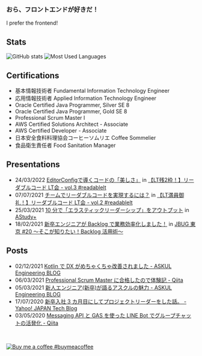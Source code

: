 ### おら、フロントエンドが好きだ！

I prefer the frontend!

## Stats

![GitHub stats](https://github-readme-stats.vercel.app/api?username=MxShun&show_icons=true&include_all_commits=true&count_private=true&hide_title=true&hide=issues&icon_color=FFDD00&title_color=FFDD00) ![Most Used Languages](https://github-readme-stats.vercel.app/api/top-langs/?username=MxShun&layout=compact&hide_title=true&hide=ASP)

## Certifications

- 基本情報技術者 Fundamental Information Technology Engineer
- 応用情報技術者 Applied Information Technology Engineer
- Oracle Certified Java Programmer, Silver SE 8
- Oracle Certified Java Programmer, Gold SE 8
- Professional Scrum Master I
- AWS Certified Solutions Architect - Associate
- AWS Certified Developer - Associate
- 日本安全食料料理協会コーヒーソムリエ Coffee Sommelier
- 食品衛生責任者 Food Sanitation Manager

## Presentations

- 24/03/2022 [EditorConfigで導くコードの「美しさ」](https://speakerdeck.com/askul/editorconfigdedao-kukodofalse-mei-sisa) in [【LT残2枠！】リーダブルコード LT会 - vol.3 #readablelt](https://rakus.connpass.com/event/238395/)
- 07/07/2021 [チームでリーダブルコードを実現するには？](https://speakerdeck.com/askul/timuderidaburukodowoshi-xian-suruniha) in [【LT満員御礼！】リーダブルコード LT会 - vol.2 #readablelt](https://rakus.connpass.com/event/215225/)
- 25/03/2021 [10 分で「エラスティックリーダーシップ」をアウトプット](https://speakerdeck.com/askul/10fen-te-erasuteitukuritasituhu-woautohututo) in [AStudy+](https://askul.connpass.com/event/204742/)
- 18/02/2021 [新卒エンジニアが Backlog で業務効率化しました！](https://speakerdeck.com/askul/jbugdong-jing-number-20-sokogazhi-ritai-backloghuo-yong-shu) in [JBUG 東京 #20 〜そこが知りたい！Backlog 活用術〜](https://jbug.connpass.com/event/202013/)

## Posts

- 02/12/2021 [Kotlin で DX がめちゃくちゃ改善されました - ASKUL Engineering BLOG](https://tech.askul.co.jp/entry/2021/12/02/090000)
- 06/03/2021 [Professional Scrum Master に合格したので体験記 - Qiita](https://qiita.com/MxShun/items/9adb7624a453c5b84c3d)
- 05/03/2021 [新人エンジニア(新卒)が語るアスクルの魅力 - ASKUL Engineering BLOG](https://tech.askul.co.jp/entry/2021/03/05/110000)
- 17/07/2020 [新卒入社 3 カ月目にしてプロジェクトリーダーをした話。 - Yahoo! JAPAN Tech Blog](https://techblog.yahoo.co.jp/entry/2020071730014127/)
- 03/05/2020 [Messaging API と GAS を使った LINE Bot でグループチャットの活発化 - Qiita](https://qiita.com/MxShun/items/7a563a795d41cdc0f1dc)

<br>

[![Buy me a coffee](https://cdn.buymeacoffee.com/buttons/bmc-new-btn-logo.svg) #buymeacoffee](https://www.buymeacoffee.com/MxShun)

<!--
**MxShun/MxShun** is a ✨ _special_ ✨ repository because its `README.md` (this file) appears on your GitHub profile.

Here are some ideas to get you started:

- 🔭 I’m currently working on ...
- 🌱 I’m currently learning ...
- 👯 I’m looking to collaborate on ...
- 🤔 I’m looking for help with ...
- 💬 Ask me about ...
- 📫 How to reach me: ...
- 😄 Pronouns: ...
- ⚡ Fun fact: ...
-->
